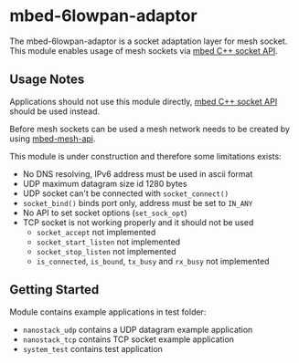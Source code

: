 # mbed-6lowpan-adaptor
The mbed-6lowpan-adaptor is a socket adaptation layer for mesh socket. This module 
enables usage of mesh sockets via [mbed C++ socket API](https://github.com/ARMmbed/mbed-net-sockets).

## Usage Notes
Applications should not use this module directly, [mbed C++ socket API](https://github.com/ARMmbed/mbed-net-sockets) 
should be used instead. 

Before mesh sockets can be used a mesh network needs to be created by using 
[mbed-mesh-api](https://github.com/ARMmbed/mbed-mesh-api).

This module is under construction and therefore some limitations exists:

* No DNS resolving, IPv6 address must be used in ascii format
* UDP maximum datagram size id 1280 bytes
* UDP socket can't be connected with `socket_connect()`
* `socket_bind()` binds port only, address must be set to `IN_ANY`
* No API to set socket options (`set_sock_opt`)
* TCP socket is not working properly and it should not be used
    * `socket_accept` not implemented
    * `socket_start_listen` not implemented
    * `socket_stop_listen` not implemented
    * `is_connected`, `is_bound`, `tx_busy` and `rx_busy` not implemented

## Getting Started
Module contains example applications in test folder:

* `nanostack_udp` contains a UDP datagram example application
* `nanostack_tcp` contains TCP socket example application
* `system_test` contains test application

